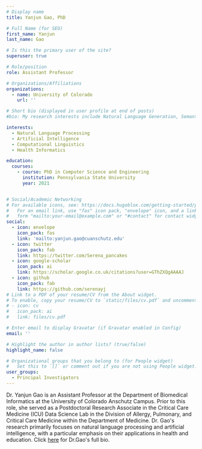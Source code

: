 ```yaml
---
# Display name
title: Yanjun Gao, PhD

# Full Name (for SEO)
first_name: Yanjun 
last_name: Gao

# Is this the primary user of the site?
superuser: true

# Role/position
role: Assistant Professor

# Organizations/Affiliations
organizations:
  - name: University of Colorado 
    url: ''

# Short bio (displayed in user profile at end of posts)
#bio: My research interests include Natural Language Generation, Semantic Representation, Summarization Evaluation, Graph-based NLP, and AI applications in medicine and education. 

interests:
  - Natural Language Processing 
  - Artificial Intelligence
  - Computational Linguistics
  - Health Informatics 

education:
  courses:
    - course: PhD in Computer Science and Engineering 
      institution: Pennsylvania State University
      year: 2021


# Social/Academic Networking
# For available icons, see: https://docs.hugoblox.com/getting-started/page-builder/#icons
#   For an email link, use "fas" icon pack, "envelope" icon, and a link in the
#   form "mailto:your-email@example.com" or "#contact" for contact widget.
social:
  - icon: envelope
    icon_pack: fas
    link: 'mailto:yanjun.gao@cuanschutz.edu'
  - icon: twitter
    icon_pack: fab
    link: https://twitter.com/Serena_pancakes
  - icon: google-scholar
    icon_pack: ai
    link: https://scholar.google.co.uk/citations?user=GThZXQgAAAAJ
  - icon: github
    icon_pack: fab
    link: https://github.com/serenayj
# Link to a PDF of your resume/CV from the About widget.
# To enable, copy your resume/CV to `static/files/cv.pdf` and uncomment the lines below.
# - icon: cv
#   icon_pack: ai
#   link: files/cv.pdf

# Enter email to display Gravatar (if Gravatar enabled in Config)
email: ''

# Highlight the author in author lists? (true/false)
highlight_name: false

# Organizational groups that you belong to (for People widget)
#   Set this to `[]` or comment out if you are not using People widget.
user_groups:
  - Principal Investigators
---
```



Dr. Yanjun Gao is an Assistant Professor at the Department of Biomedical Informatics at the University of Colorado Anschutz Campus. Prior to this role, she served as a Postdoctoral Research Associate in the Critical Care Medicine (ICU) Data Science Lab in the Division of Allergy, Pulmonary, and Critical Care Medicine within the Department of Medicine. Dr. Gao's research primarily focuses on natural language processing and artificial intelligence, with a particular emphasis on their applications in health and education. Click [here](https://serenayj.github.io/) for Dr.Gao's full bio. 
